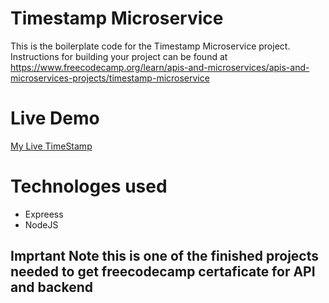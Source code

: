 # Timestamp Microservice

This is the boilerplate code for the Timestamp Microservice project. Instructions for building your project can be found at https://www.freecodecamp.org/learn/apis-and-microservices/apis-and-microservices-projects/timestamp-microservice

# Live Demo 
[My Live TimeStamp](https://mohsen-timestamp.onrender.com/)

# Technologes used 
- Expreess
- NodeJS


## Imprtant Note this is one of the finished projects needed to get freecodecamp certaficate for API and backend 

